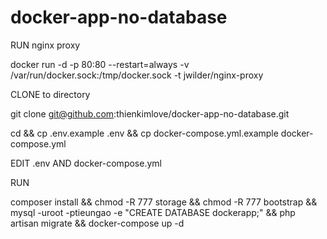 # docker-app-no-database

RUN nginx proxy

docker run -d -p 80:80 --restart=always -v /var/run/docker.sock:/tmp/docker.sock -t jwilder/nginx-proxy

CLONE to directory

git clone git@github.com:thienkimlove/docker-app-no-database.git <directory>

cd <directory> && cp .env.example .env && cp docker-compose.yml.example docker-compose.yml 

EDIT .env AND docker-compose.yml

RUN 

composer install && chmod -R 777 storage && chmod -R 777 bootstrap && mysql -uroot -ptieungao -e "CREATE DATABASE dockerapp;" && php artisan migrate && docker-compose up -d
